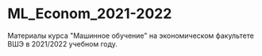 # ML_Econom_2021-2022
Материалы курса "Машинное обучение" на экономическом факультете ВШЭ в 2021/2022 учебном году.
